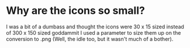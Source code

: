 # Why are the icons so small?
I was a bit of a dumbass and thought the icons were 30 x 15 sized instead of 300 x 150 sized goddammit
I used a parameter to size them up on the conversion to .png (Well, the idle too, but it wasn't much of a bother).